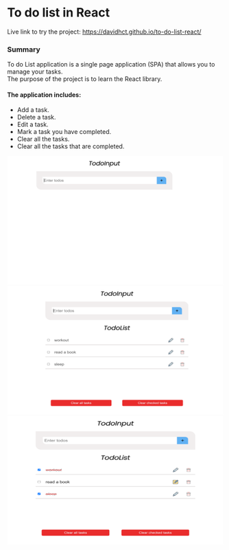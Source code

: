 # To do list in React

Live link to try the project: https://davidhct.github.io/to-do-list-react/

### Summary

To do List application is a single page application (SPA) that allows you to manage your tasks.<br>
The purpose of the project is to learn the React library.<br>

#### The application includes:

- Add a task.
- Delete a task.
- Edit a task.
- Mark a task you have completed.
- Clear all the tasks.
- Clear all the tasks that are completed.<br><brs>

<kbd><img src="./public/demo images/img_1.png" width="630" height="300"></kbd>
<kbd><img src="./public/demo images/img_2.png" width="630" height="300"></kbd>
<kbd><img src="./public/demo images/img_3.png" width="630" height="300"></kbd>
